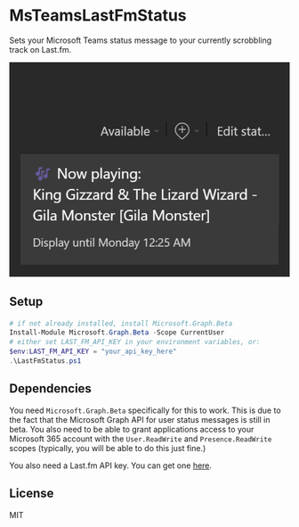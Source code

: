 # MsTeamsLastFmStatus

Sets your Microsoft Teams status message to your currently scrobbling track on Last.fm.

![Example showing me listening to Gila Monster by King Gizzard & The Lizard Wizard](example.png)

## Setup

```powershell
# if not already installed, install Microsoft.Graph.Beta
Install-Module Microsoft.Graph.Beta -Scope CurrentUser
# either set LAST_FM_API_KEY in your environment variables, or:
$env:LAST_FM_API_KEY = "your_api_key_here"
.\LastFmStatus.ps1
```

## Dependencies

You need `Microsoft.Graph.Beta` specifically for this to work. This is due to the fact that the Microsoft Graph API for user status messages is still in beta. You also need to be able to grant applications access to your Microsoft 365 account with the `User.ReadWrite` and `Presence.ReadWrite` scopes (typically, you will be able to do this just fine.)

You also need a Last.fm API key. You can get one [here](https://www.last.fm/api/account/create).

## License

MIT